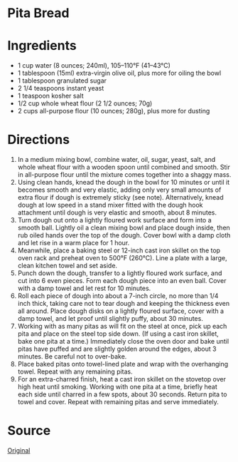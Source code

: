 Pita Bread
====================

Ingredients
====================
* 1 cup water (8 ounces; 240ml), 105–110°F (41–43°C)
* 1 tablespoon (15ml) extra-virgin olive oil, plus more for oiling the bowl
* 1 tablespoon granulated sugar
* 2 1/4 teaspoons instant yeast
* 1 teaspoon kosher salt
* 1/2 cup whole wheat flour (2 1/2 ounces; 70g)
* 2 cups all-purpose flour (10 ounces; 280g), plus more for dusting

Directions
====================
1. In a medium mixing bowl, combine water, oil, sugar, yeast, salt, and whole wheat flour with a wooden spoon until combined and smooth. Stir in all-purpose flour until the mixture comes together into a shaggy mass.
2. Using clean hands, knead the dough in the bowl for 10 minutes or until it becomes smooth and very elastic, adding only very small amounts of extra flour if dough is extremely sticky (see note). Alternatively, knead dough at low speed in a stand mixer fitted with the dough hook attachment until dough is very elastic and smooth, about 8 minutes.
3. Turn dough out onto a lightly floured work surface and form into a smooth ball. Lightly oil a clean mixing bowl and place dough inside, then rub oiled hands over the top of the dough. Cover bowl with a damp cloth and let rise in a warm place for 1 hour.
4. Meanwhile, place a baking steel or 12-inch cast iron skillet on the top oven rack and preheat oven to 500°F (260°C). Line a plate with a large, clean kitchen towel and set aside.
5. Punch down the dough, transfer to a lightly floured work surface, and cut into 6 even pieces. Form each dough piece into an even ball. Cover with a damp towel and let rest for 10 minutes.
6. Roll each piece of dough into about a 7-inch circle, no more than 1/4 inch thick, taking care not to tear dough and keeping the thickness even all around. Place dough disks on a lightly floured surface, cover with a damp towel, and let proof until slightly puffy, about 30 minutes.
7. Working with as many pitas as will fit on the steel at once, pick up each pita and place on the steel top side down. (If using a cast iron skillet, bake one pita at a time.) Immediately close the oven door and bake until pitas have puffed and are slightly golden around the edges, about 3 minutes. Be careful not to over-bake.
8. Place baked pitas onto towel-lined plate and wrap with the overhanging towel. Repeat with any remaining pitas.
9. For an extra-charred finish, heat a cast iron skillet on the stovetop over high heat until smoking. Working with one pita at a time, briefly heat each side until charred in a few spots, about 30 seconds. Return pita to towel and cover. Repeat with remaining pitas and serve immediately.

Source
====================
[Original](https://www.seriouseats.com/recipes/2015/08/perfect-pita-bread-recipe.html)
